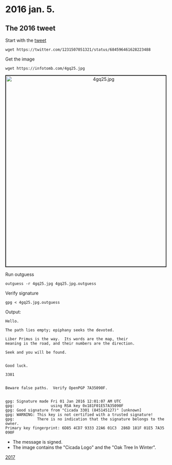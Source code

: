 # 2016 jan. 5.
## The 2016 tweet
Start with the [tweet](https://twitter.com/1231507051321/status/684596461628223488)

    wget https://twitter.com/1231507051321/status/684596461628223488

Get the image

    wget https://infotomb.com/4gq25.jpg

<p align="middle"><img src="assets/2016/4gq25.jpg" alt="4gq25.jpg" width="600" border="2"></p>

Run outguess

    outguess -r 4gq25.jpg 4gq25.jpg.outguess

Verify signature

    gpg < 4gq25.jpg.outguess

Output:

    Hello.

    The path lies empty; epiphany seeks the devoted.

    Liber Primus is the way.  Its words are the map, their
    meaning is the road, and their numbers are the direction.

    Seek and you will be found.


    Good luck.

    3301


    Beware false paths.  Verify OpenPGP 7A35090F.


    gpg: Signature made Fri 01 Jan 2016 12:01:07 AM UTC
    gpg:                using RSA key 0x181F01E57A35090F
    gpg: Good signature from "Cicada 3301 (845145127)" [unknown]
    gpg: WARNING: This key is not certified with a trusted signature!
    gpg:          There is no indication that the signature belongs to the owner.
    Primary key fingerprint: 6D85 4CD7 9333 22A6 01C3  286D 181F 01E5 7A35 090F

* The message is signed.
* The image contains the "Cicada Logo" and the "Oak Tree In Winter".

[2017](2017.md)
